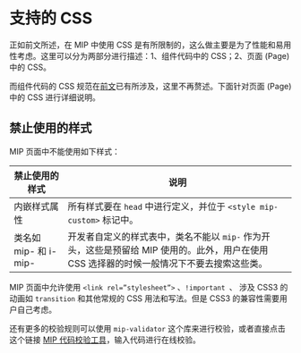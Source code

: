 # 支持的 CSS

正如前文所述，在 MIP 中使用 CSS 是有所限制的，这么做主要是为了性能和易用性考虑。这里可以分为两部分进行描述：1、组件代码中的 CSS；2、页面 (Page) 中的 CSS。

而组件代码的 CSS 规范在[前文](../mip-standard/mip-components-spec.md)已有所涉及，这里不再赘述。下面针对页面 (Page) 中的 CSS 进行详细说明。

## 禁止使用的样式

MIP 页面中不能使用如下样式：

| 禁止使用的样式 | 说明 |
| -- | -- |
| 内嵌样式属性 | 所有样式要在 `head` 中进行定义，并位于 `<style mip-custom>` 标记中。 |
| 类名如 mip- 和 i-mip-  | 开发者自定义的样式表中，类名不能以 `mip-` 作为开头，这些是预留给 MIP 使用的。此外，用户在使用 CSS 选择器的时候一般情况下不要去搜索这些类。 |

MIP 页面中允许使用 `<link rel=”stylesheet”>` 、`!important `、 涉及 CSS3 的动画如 `transition` 和其他常规的 CSS 用法和写法。但是 CSS3 的兼容性需要用户自己考虑。

还有更多的校验规则可以使用 `mip-validator` 这个库来进行校验，或者直接点击这个链接 [MIP 代码校验工具](https://www.mipengine.org/validator/validate )，输入代码进行在线校验。
